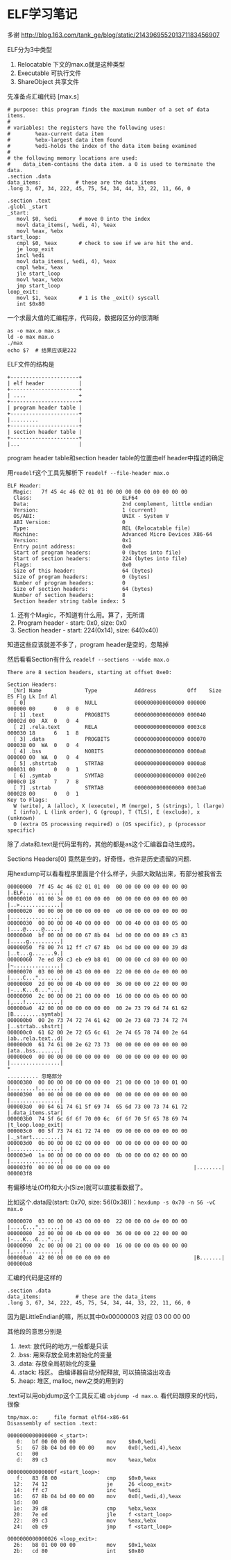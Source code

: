 ELF学习笔记
================

多谢 <http://blog.163.com/tank_ge/blog/static/214396955201371183456907>

ELF分为3中类型

1. Relocatable  下文的max.o就是这种类型
2. Executable   可执行文件
3. ShareObject  共享文件

先准备点汇编代码 [max.s]

	# purpose: this program finds the maximum number of a set of data items.
	# 
	# variables: the registers have the following uses:
	#        %eax-current data item
	#        %ebx-largest data item found
	#        %edi-holds the index of the data item being examined
	#
	# the following memory locations are used:
	#    data_item-contains the data item. a 0 is used to terminate the data.
	.section .data
	data_items:           # these are the data_items
	.long 3, 67, 34, 222, 45, 75, 54, 34, 44, 33, 22, 11, 66, 0

	.section .text
	.globl _start
	_start:
	   movl $0, %edi       # move 0 into the index
	   movl data_items(, %edi, 4), %eax
	   movl %eax, %ebx
	start_loop:
	   cmpl $0, %eax       # check to see if we are hit the end.
	   je loop_exit
	   incl %edi
	   movl data_items(, %edi, 4), %eax
	   cmpl %ebx, %eax
	   jle start_loop
	   movl %eax, %ebx
	   jmp start_loop
	loop_exit:
	   movl $1, %eax       # 1 is the _exit() syscall 
	   int $0x80

一个求最大值的汇编程序，代码段，数据段区分的很清晰

	as -o max.o max.s
	ld -o max max.o
	./max
	echo $?  # 结果应该是222

ELF文件的结构是

	+----------------------+
	| elf header           |
	+----------------------+
	| ....                 +
	+----------------------+
	| program header table |
	+----------------------+
	|.........             |
	+----------------------+
	| section header table |
	+----------------------+
	|...                   |

program header table和section header table的位置由elf header中描述的确定

用`readelf`这个工具先解析下 `readelf --file-header max.o`

	ELF Header:
	  Magic:   7f 45 4c 46 02 01 01 00 00 00 00 00 00 00 00 00 
	  Class:                             ELF64
	  Data:                              2nd complement, little endian
	  Version:                           1 (current)
	  OS/ABI:                            UNIX - System V
	  ABI Version:                       0
	  Type:                              REL (Relocatable file)
	  Machine:                           Advanced Micro Devices X86-64
	  Version:                           0x1
	  Entry point address:               0x0
	  Start of program headers:          0 (bytes into file)
	  Start of section headers:          224 (bytes into file)
	  Flags:                             0x0
	  Size of this header:               64 (bytes)
	  Size of program headers:           0 (bytes)
	  Number of program headers:         0
	  Size of section headers:           64 (bytes)
	  Number of section headers:         8
	  Section header string table index: 5

1. 还有个Magic，不知道有什么用。算了，无所谓
2. Program header - start: 0x0, size: 0x0
3. Section header - start: 224(0x14), size: 64(0x40)

知道这些应该就差不多了，program header是空的，忽略掉

然后看看Section有什么 `readelf --sections --wide max.o`

	There are 8 section headers, starting at offset 0xe0:

	Section Headers:
	  [Nr] Name              Type            Address          Off    Size   ES Flg Lk Inf Al
	  [ 0]                   NULL            0000000000000000 000000 000000 00      0   0  0
	  [ 1] .text             PROGBITS        0000000000000000 000040 00002d 00  AX  0   0  4
	  [ 2] .rela.text        RELA            0000000000000000 0003c8 000030 18      6   1  8
	  [ 3] .data             PROGBITS        0000000000000000 000070 000038 00  WA  0   0  4
	  [ 4] .bss              NOBITS          0000000000000000 0000a8 000000 00  WA  0   0  4
	  [ 5] .shstrtab         STRTAB          0000000000000000 0000a8 000031 00      0   0  1
	  [ 6] .symtab           SYMTAB          0000000000000000 0002e0 0000c0 18      7   7  8
	  [ 7] .strtab           STRTAB          0000000000000000 0003a0 000028 00      0   0  1
	Key to Flags:
	  W (write), A (alloc), X (execute), M (merge), S (strings), l (large)
	  I (info), L (link order), G (group), T (TLS), E (exclude), x (unknown)
	  O (extra OS processing required) o (OS specific), p (processor specific)

除了.data和.text是代码里有的，其他的都是as这个汇编器自动生成的。

Sections Headers[0] 竟然是空的，好奇怪，也许是历史遗留的问题. 

用hexdump可以看看程序里面是个什么样子，头部大致贴出来，有部分被我省去

	00000000  7f 45 4c 46 02 01 01 00  00 00 00 00 00 00 00 00  |.ELF............|
	00000010  01 00 3e 00 01 00 00 00  00 00 00 00 00 00 00 00  |..>.............|
	00000020  00 00 00 00 00 00 00 00  e0 00 00 00 00 00 00 00  |................|
	00000030  00 00 00 00 40 00 00 00  00 00 40 00 08 00 05 00  |....@.....@.....|
	00000040  bf 00 00 00 00 67 8b 04  bd 00 00 00 00 89 c3 83  |.....g..........|
	00000050  f8 00 74 12 ff c7 67 8b  04 bd 00 00 00 00 39 d8  |..t...g.......9.|
	00000060  7e ed 89 c3 eb e9 b8 01  00 00 00 cd 80 00 00 00  |~...............|
	00000070  03 00 00 00 43 00 00 00  22 00 00 00 de 00 00 00  |....C...".......|
	00000080  2d 00 00 00 4b 00 00 00  36 00 00 00 22 00 00 00  |-...K...6..."...|
	00000090  2c 00 00 00 21 00 00 00  16 00 00 00 0b 00 00 00  |,...!...........|
	000000a0  42 00 00 00 00 00 00 00  00 2e 73 79 6d 74 61 62  |B.........symtab|
	000000b0  00 2e 73 74 72 74 61 62  00 2e 73 68 73 74 72 74  |..strtab..shstrt|
	000000c0  61 62 00 2e 72 65 6c 61  2e 74 65 78 74 00 2e 64  |ab..rela.text..d|
	000000d0  61 74 61 00 2e 62 73 73  00 00 00 00 00 00 00 00  |ata..bss........|
	000000e0  00 00 00 00 00 00 00 00  00 00 00 00 00 00 00 00  |................|
	*
	.......... 忽略部分
	00000380  00 00 00 00 00 00 00 00  21 00 00 00 10 00 01 00  |........!.......|
	00000390  00 00 00 00 00 00 00 00  00 00 00 00 00 00 00 00  |................|
	000003a0  00 64 61 74 61 5f 69 74  65 6d 73 00 73 74 61 72  |.data_items.star|
	000003b0  74 5f 6c 6f 6f 70 00 6c  6f 6f 70 5f 65 78 69 74  |t_loop.loop_exit|
	000003c0  00 5f 73 74 61 72 74 00  09 00 00 00 00 00 00 00  |._start.........|
	000003d0  0b 00 00 00 02 00 00 00  00 00 00 00 00 00 00 00  |................|
	000003e0  1a 00 00 00 00 00 00 00  0b 00 00 00 02 00 00 00  |................|
	000003f0  00 00 00 00 00 00 00 00                           |........|
	000003f8

有偏移地址(Off)和大小(Size)就可以直接看数据了。 

比如这个.data段(start: 0x70, size: 56(0x38))：`hexdump -s 0x70 -n 56 -vC max.o`

	00000070  03 00 00 00 43 00 00 00  22 00 00 00 de 00 00 00  |....C...".......|
	00000080  2d 00 00 00 4b 00 00 00  36 00 00 00 22 00 00 00  |-...K...6..."...|
	00000090  2c 00 00 00 21 00 00 00  16 00 00 00 0b 00 00 00  |,...!...........|
	000000a0  42 00 00 00 00 00 00 00                           |B.......|
	000000a8

汇编的代码是这样的

	.section .data
	data_items:           # these are the data_items
	.long 3, 67, 34, 222, 45, 75, 54, 34, 44, 33, 22, 11, 66, 0

因为是LittleEndian的嘛，所以其中0x00000003 对应 03 00 00 00

其他段的意思分别是

1. .text: 放代码的地方,一般都是只读
2. .bss: 用来存放全局未初始化的变量
3. .data: 存放全局初始化的变量
4. .stack: 栈区。 由编译器自动分配释放, 可以搞搞溢出攻击
5. .heap: 堆区, malloc, new之类的用到的

.text可以用objdump这个工具反汇编 `objdump -d max.o`. 看代码跟原来的代码，很像

	tmp/max.o:     file format elf64-x86-64
	Disassembly of section .text:

	0000000000000000 <_start>:
	   0:	bf 00 00 00 00       	mov    $0x0,%edi
	   5:	67 8b 04 bd 00 00 00 	mov    0x0(,%edi,4),%eax
	   c:	00 
	   d:	89 c3                	mov    %eax,%ebx

	000000000000000f <start_loop>:
	   f:	83 f8 00             	cmp    $0x0,%eax
	  12:	74 12                	je     26 <loop_exit>
	  14:	ff c7                	inc    %edi
	  16:	67 8b 04 bd 00 00 00 	mov    0x0(,%edi,4),%eax
	  1d:	00 
	  1e:	39 d8                	cmp    %ebx,%eax
	  20:	7e ed                	jle    f <start_loop>
	  22:	89 c3                	mov    %eax,%ebx
	  24:	eb e9                	jmp    f <start_loop>

	0000000000000026 <loop_exit>:
	  26:	b8 01 00 00 00       	mov    $0x1,%eax
	  2b:	cd 80                	int    $0x80
